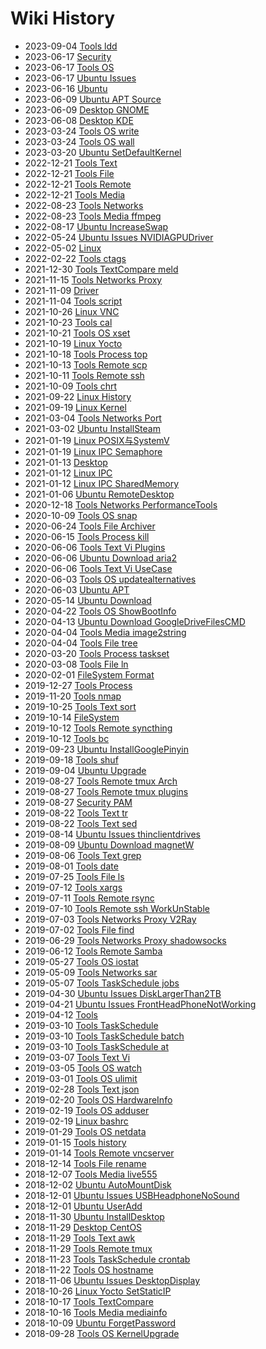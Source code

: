 # Wiki History

- 2023-09-04        [Tools ldd](/0124_Tools_ldd)
- 2023-06-17        [Security](/0123_Security)
- 2023-06-17        [Tools OS](/0122_Tools_OS)
- 2023-06-17        [Ubuntu Issues](/0121_Ubuntu_Issues)
- 2023-06-16        [Ubuntu](/0120_Ubuntu)
- 2023-06-09        [Ubuntu APT Source](/0119_Ubuntu_APT_Source)
- 2023-06-09        [Desktop GNOME](/0118_Desktop_GNOME)
- 2023-06-08        [Desktop KDE](/0117_Desktop_KDE)
- 2023-03-24        [Tools OS write](/0116_Tools_OS_write)
- 2023-03-24        [Tools OS wall](/0115_Tools_OS_wall)
- 2023-03-20        [Ubuntu SetDefaultKernel](/0114_Ubuntu_SetDefaultKernel)
- 2022-12-21        [Tools Text](/0078_Tools_Text)
- 2022-12-21        [Tools File](/0077_Tools_File)
- 2022-12-21        [Tools Remote](/0075_Tools_Remote)
- 2022-12-21        [Tools Media](/0076_Tools_Media)
- 2022-08-23        [Tools Networks](/0060_Tools_Networks)
- 2022-08-23        [Tools Media ffmpeg](/0002_Tools_Media_ffmpeg)
- 2022-08-17        [Ubuntu IncreaseSwap](/0083_Ubuntu_IncreaseSwap)
- 2022-05-24        [Ubuntu Issues NVIDIAGPUDriver](/0110_Ubuntu_Issues_NVIDIAGPUDriver)
- 2022-05-02        [Linux](/0001_Linux)
- 2022-02-22        [Tools ctags](/0003_Tools_ctags)
- 2021-12-30        [Tools TextCompare meld](/0004_Tools_TextCompare_meld)
- 2021-11-15        [Tools Networks Proxy](/0080_Tools_Networks_Proxy)
- 2021-11-09        [Driver](/0005_Driver)
- 2021-11-04        [Tools script](/0006_Tools_script)
- 2021-10-26        [Linux VNC](/0105_Linux_VNC)
- 2021-10-23        [Tools cal](/0007_Tools_cal)
- 2021-10-21        [Tools OS xset](/0008_Tools_OS_xset)
- 2021-10-19        [Linux Yocto](/0084_Linux_Yocto)
- 2021-10-18        [Tools Process top](/0009_Tools_Process_top)
- 2021-10-13        [Tools Remote scp](/0010_Tools_Remote_scp)
- 2021-10-11        [Tools Remote ssh](/0011_Tools_Remote_ssh)
- 2021-10-09        [Tools chrt](/0012_Tools_chrt)
- 2021-09-22        [Linux History](/0113_Linux_History)
- 2021-09-19        [Linux Kernel](/0013_Linux_Kernel)
- 2021-03-04        [Tools Networks Port](/0056_Tools_Networks_Port)
- 2021-03-02        [Ubuntu InstallSteam](/0063_Ubuntu_InstallSteam)
- 2021-01-19        [Linux POSIX与SystemV](/0082_Linux_POSIX与SystemV)
- 2021-01-19        [Linux IPC Semaphore](/0088_Linux_IPC_Semaphore)
- 2021-01-13        [Desktop](/0057_Desktop)
- 2021-01-12        [Linux IPC](/0086_Linux_IPC)
- 2021-01-12        [Linux IPC SharedMemory](/0087_Linux_IPC_SharedMemory)
- 2021-01-06        [Ubuntu RemoteDesktop](/0058_Ubuntu_RemoteDesktop)
- 2020-12-18        [Tools Networks PerformanceTools](/0106_Tools_Networks_PerformanceTools)
- 2020-10-09        [Tools OS snap](/0021_Tools_OS_snap)
- 2020-06-24        [Tools File Archiver](/0020_Tools_File_Archiver)
- 2020-06-15        [Tools Process kill](/0019_Tools_Process_kill)
- 2020-06-06        [Tools Text Vi Plugins](/0017_Tools_Text_Vi_Plugins)
- 2020-06-06        [Ubuntu Download aria2](/0091_Ubuntu_Download_aria2)
- 2020-06-06        [Tools Text Vi UseCase](/0018_Tools_Text_Vi_UseCase)
- 2020-06-03        [Tools OS updatealternatives](/0016_Tools_OS_updatealternatives)
- 2020-06-03        [Ubuntu APT](/0015_Ubuntu_APT)
- 2020-05-14        [Ubuntu Download](/0014_Ubuntu_Download)
- 2020-04-22        [Tools OS ShowBootInfo](/0061_Tools_OS_ShowBootInfo)
- 2020-04-13        [Ubuntu Download GoogleDriveFilesCMD](/0109_Ubuntu_Download_GoogleDriveFilesCMD)
- 2020-04-04        [Tools Media image2string](/0036_Tools_Media_image2string)
- 2020-04-04        [Tools File tree](/0035_Tools_File_tree)
- 2020-03-20        [Tools Process taskset](/0034_Tools_Process_taskset)
- 2020-03-08        [Tools File ln](/0033_Tools_File_ln)
- 2020-02-01        [FileSystem Format](/0081_FileSystem_Format)
- 2019-12-27        [Tools Process](/0032_Tools_Process)
- 2019-11-20        [Tools nmap](/0062_Tools_nmap)
- 2019-10-25        [Tools Text sort](/0031_Tools_Text_sort)
- 2019-10-14        [FileSystem](/0064_FileSystem)
- 2019-10-12        [Tools Remote syncthing](/0029_Tools_Remote_syncthing)
- 2019-10-12        [Tools bc](/0030_Tools_bc)
- 2019-09-23        [Ubuntu InstallGooglePinyin](/0090_Ubuntu_InstallGooglePinyin)
- 2019-09-18        [Tools shuf](/0028_Tools_shuf)
- 2019-09-04        [Ubuntu Upgrade](/0089_Ubuntu_Upgrade)
- 2019-08-27        [Tools Remote tmux Arch](/0111_Tools_Remote_tmux_Arch)
- 2019-08-27        [Tools Remote tmux plugins](/0112_Tools_Remote_tmux_plugins)
- 2019-08-27        [Security PAM](/0065_Security_PAM)
- 2019-08-22        [Tools Text tr](/0026_Tools_Text_tr)
- 2019-08-22        [Tools Text sed](/0027_Tools_Text_sed)
- 2019-08-14        [Ubuntu Issues thinclientdrives](/0092_Ubuntu_Issues_thinclientdrives)
- 2019-08-09        [Ubuntu Download magnetW](/0055_Ubuntu_Download_magnetW)
- 2019-08-06        [Tools Text grep](/0025_Tools_Text_grep)
- 2019-08-01        [Tools date](/0024_Tools_date)
- 2019-07-25        [Tools File ls](/0023_Tools_File_ls)
- 2019-07-12        [Tools xargs](/0022_Tools_xargs)
- 2019-07-11        [Tools Remote rsync](/0044_Tools_Remote_rsync)
- 2019-07-10        [Tools Remote ssh WorkUnStable](/0100_Tools_Remote_ssh_WorkUnStable)
- 2019-07-03        [Tools Networks Proxy V2Ray](/0066_Tools_Networks_Proxy_V2Ray)
- 2019-07-02        [Tools File find](/0043_Tools_File_find)
- 2019-06-29        [Tools Networks Proxy shadowsocks](/0067_Tools_Networks_Proxy_shadowsocks)
- 2019-06-12        [Tools Remote Samba](/0046_Tools_Remote_Samba)
- 2019-05-27        [Tools OS iostat](/0045_Tools_OS_iostat)
- 2019-05-09        [Tools Networks sar](/0048_Tools_Networks_sar)
- 2019-05-07        [Tools TaskSchedule jobs](/0047_Tools_TaskSchedule_jobs)
- 2019-04-30        [Ubuntu Issues DiskLargerThan2TB](/0099_Ubuntu_Issues_DiskLargerThan2TB)
- 2019-04-21        [Ubuntu Issues FrontHeadPhoneNotWorking](/0101_Ubuntu_Issues_FrontHeadPhoneNotWorking)
- 2019-04-12        [Tools](/0059_Tools)
- 2019-03-10        [Tools TaskSchedule](/0040_Tools_TaskSchedule)
- 2019-03-10        [Tools TaskSchedule batch](/0038_Tools_TaskSchedule_batch)
- 2019-03-10        [Tools TaskSchedule at](/0037_Tools_TaskSchedule_at)
- 2019-03-07        [Tools Text Vi](/0039_Tools_Text_Vi)
- 2019-03-05        [Tools OS watch](/0098_Tools_OS_watch)
- 2019-03-01        [Tools OS ulimit](/0041_Tools_OS_ulimit)
- 2019-02-28        [Tools Text json](/0042_Tools_Text_json)
- 2019-02-20        [Tools OS HardwareInfo](/0068_Tools_OS_HardwareInfo)
- 2019-02-19        [Tools OS adduser](/0069_Tools_OS_adduser)
- 2019-02-19        [Linux bashrc](/0102_Linux_bashrc)
- 2019-01-29        [Tools OS netdata](/0108_Tools_OS_netdata)
- 2019-01-15        [Tools history](/0049_Tools_history)
- 2019-01-14        [Tools Remote vncserver](/0103_Tools_Remote_vncserver)
- 2018-12-14        [Tools File rename](/0050_Tools_File_rename)
- 2018-12-07        [Tools Media live555](/0070_Tools_Media_live555)
- 2018-12-02        [Ubuntu AutoMountDisk](/0097_Ubuntu_AutoMountDisk)
- 2018-12-01        [Ubuntu Issues USBHeadphoneNoSound](/0096_Ubuntu_Issues_USBHeadphoneNoSound)
- 2018-12-01        [Ubuntu UserAdd](/0104_Ubuntu_UserAdd)
- 2018-11-30        [Ubuntu InstallDesktop](/0094_Ubuntu_InstallDesktop)
- 2018-11-29        [Desktop CentOS](/0107_Desktop_CentOS)
- 2018-11-29        [Tools Text awk](/0052_Tools_Text_awk)
- 2018-11-29        [Tools Remote tmux](/0051_Tools_Remote_tmux)
- 2018-11-23        [Tools TaskSchedule crontab](/0071_Tools_TaskSchedule_crontab)
- 2018-11-22        [Tools OS hostname](/0072_Tools_OS_hostname)
- 2018-11-06        [Ubuntu Issues DesktopDisplay](/0095_Ubuntu_Issues_DesktopDisplay)
- 2018-10-26        [Linux Yocto SetStaticIP](/0085_Linux_Yocto_SetStaticIP)
- 2018-10-17        [Tools TextCompare](/0054_Tools_TextCompare)
- 2018-10-16        [Tools Media mediainfo](/0053_Tools_Media_mediainfo)
- 2018-10-09        [Ubuntu ForgetPassword](/0093_Ubuntu_ForgetPassword)
- 2018-09-28        [Tools OS KernelUpgrade](/0073_Tools_OS_KernelUpgrade)
